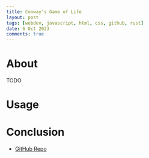 ```yaml
---
title: Conway's Game of Life
layout: post
tags: [webdev, javascript, html, css, github, rust]
date: 6 Oct 2023
comments: true
---
```


# About

TODO

# Usage

# Conclusion

- [GitHub Repo](https://github.com/alexjercan/wasm-game-of-life)
